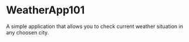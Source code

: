 # WeatherApp101
A simple application that allows you to check current weather situation in any choosen city.
